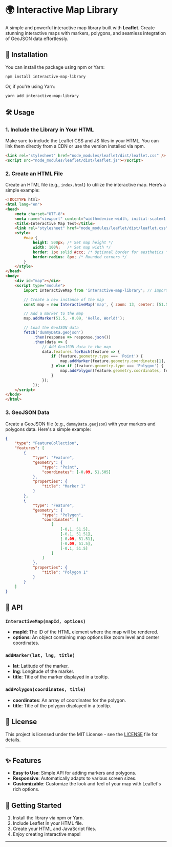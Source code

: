 
# 🌍 Interactive Map Library

A simple and powerful interactive map library built with **Leaflet**. Create stunning interactive maps with markers, polygons, and seamless integration of GeoJSON data effortlessly.

## 🚀 Installation

You can install the package using npm or Yarn:

```bash
npm install interactive-map-library
```

Or, if you're using Yarn:

```bash
yarn add interactive-map-library
```

## 🛠️ Usage

### 1. Include the Library in Your HTML

Make sure to include the Leaflet CSS and JS files in your HTML. You can link them directly from a CDN or use the version installed via npm.

```html
<link rel="stylesheet" href="node_modules/leaflet/dist/leaflet.css" />
<script src="node_modules/leaflet/dist/leaflet.js"></script>
```

### 2. Create an HTML File

Create an HTML file (e.g., `index.html`) to utilize the interactive map. Here’s a simple example:

```html
<!DOCTYPE html>
<html lang="en">
<head>
    <meta charset="UTF-8">
    <meta name="viewport" content="width=device-width, initial-scale=1.0">
    <title>Interactive Map Test</title>
    <link rel="stylesheet" href="node_modules/leaflet/dist/leaflet.css" />
    <style>
        #map {
            height: 500px; /* Set map height */
            width: 100%;   /* Set map width */
            border: 1px solid #ccc; /* Optional border for aesthetics */
            border-radius: 8px; /* Rounded corners */
        }
    </style>
</head>
<body>
    <div id="map"></div>
    <script type="module">
        import InteractiveMap from 'interactive-map-library'; // Import your library

        // Create a new instance of the map
        const map = new InteractiveMap('map', { zoom: 13, center: [51.505, -0.09] });

        // Add a marker to the map
        map.addMarker(51.5, -0.09, 'Hello, World!');

        // Load the GeoJSON data
        fetch('dummyData.geojson')
            .then(response => response.json())
            .then(data => {
                // Add GeoJSON data to the map
                data.features.forEach(feature => {
                    if (feature.geometry.type === 'Point') {
                        map.addMarker(feature.geometry.coordinates[1], feature.geometry.coordinates[0], feature.properties.title);
                    } else if (feature.geometry.type === 'Polygon') {
                        map.addPolygon(feature.geometry.coordinates, feature.properties.title);
                    }
                });
            });
    </script>
</body>
</html>
```

### 3. GeoJSON Data

Create a GeoJSON file (e.g., `dummyData.geojson`) with your markers and polygons data. Here's a simple example:

```json
{
    "type": "FeatureCollection",
    "features": [
        {
            "type": "Feature",
            "geometry": {
                "type": "Point",
                "coordinates": [-0.09, 51.505]
            },
            "properties": {
                "title": "Marker 1"
            }
        },
        {
            "type": "Feature",
            "geometry": {
                "type": "Polygon",
                "coordinates": [
                    [
                        [-0.1, 51.5],
                        [-0.1, 51.51],
                        [-0.09, 51.51],
                        [-0.09, 51.5],
                        [-0.1, 51.5]
                    ]
                ]
            },
            "properties": {
                "title": "Polygon 1"
            }
        }
    ]
}
```

## 📖 API

### `InteractiveMap(mapId, options)`

- **mapId**: The ID of the HTML element where the map will be rendered.
- **options**: An object containing map options like zoom level and center coordinates.

### `addMarker(lat, lng, title)`

- **lat**: Latitude of the marker.
- **lng**: Longitude of the marker.
- **title**: Title of the marker displayed in a tooltip.

### `addPolygon(coordinates, title)`

- **coordinates**: An array of coordinates for the polygon.
- **title**: Title of the polygon displayed in a tooltip.

## 📄 License

This project is licensed under the MIT License - see the [LICENSE](LICENSE) file for details.

---

## ✨ Features

- **Easy to Use**: Simple API for adding markers and polygons.
- **Responsive**: Automatically adapts to various screen sizes.
- **Customizable**: Customize the look and feel of your map with Leaflet's rich options.

## 🌟 Getting Started

1. Install the library via npm or Yarn.
2. Include Leaflet in your HTML file.
3. Create your HTML and JavaScript files.
4. Enjoy creating interactive maps!

---


